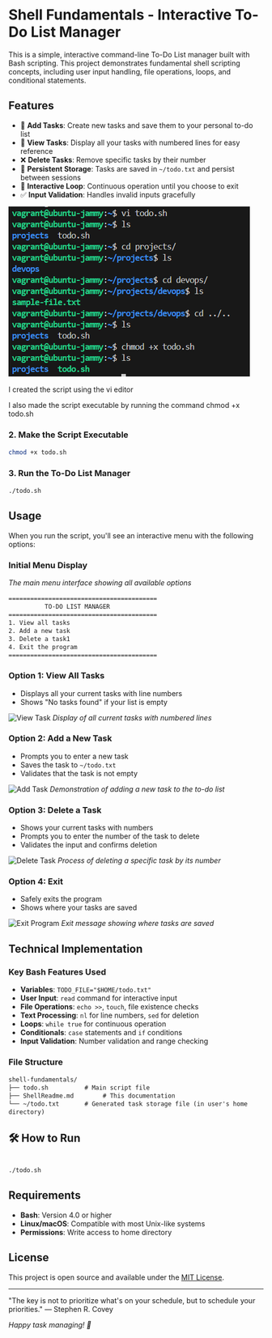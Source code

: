# Shell Fundamentals - Interactive To-Do List Manager

This is a simple, interactive command-line To-Do List manager built with Bash scripting. This project demonstrates fundamental shell scripting concepts, including user input handling, file operations, loops, and conditional statements.

## Features

- 📝 **Add Tasks**: Create new tasks and save them to your personal to-do list
- 👀 **View Tasks**: Display all your tasks with numbered lines for easy reference
- ❌ **Delete Tasks**: Remove specific tasks by their number
- 💾 **Persistent Storage**: Tasks are saved in `~/todo.txt` and persist between sessions
- 🔄 **Interactive Loop**: Continuous operation until you choose to exit
- ✅ **Input Validation**: Handles invalid inputs gracefully


![create the script](images/screenshot/image-10.png)

I created the script using the vi editor

I also made the script executable by running the command chmod +x todo.sh


### 2. Make the Script Executable

```bash
chmod +x todo.sh
```

### 3. Run the To-Do List Manager

```bash
./todo.sh
```

## Usage

When you run the script, you'll see an interactive menu with the following options:

### Initial Menu Display

*The main menu interface showing all available options*

```
=========================================
          TO-DO LIST MANAGER
=========================================
1. View all tasks
2. Add a new task
3. Delete a task1
4. Exit the program
=========================================
```

### Option 1: View All Tasks
- Displays all your current tasks with line numbers
- Shows "No tasks found" if your list is empty

![View Task](screenshot/image-14.png)
*Display of all current tasks with numbered lines*

### Option 2: Add a New Task
- Prompts you to enter a new task
- Saves the task to `~/todo.txt`
- Validates that the task is not empty

![Add Task](screenshot/image-15.png)
*Demonstration of adding a new task to the to-do list*

### Option 3: Delete a Task
- Shows your current tasks with numbers
- Prompts you to enter the number of the task to delete
- Validates the input and confirms deletion

![Delete Task](screenshot/image-16.png)
*Process of deleting a specific task by its number*


### Option 4: Exit
- Safely exits the program
- Shows where your tasks are saved

![Exit Program](screenshot/image-17.png)
*Exit message showing where tasks are saved*

## Technical Implementation

### Key Bash Features Used

- **Variables**: `TODO_FILE="$HOME/todo.txt"`
- **User Input**: `read` command for interactive input
- **File Operations**: `echo >>`, `touch`, file existence checks
- **Text Processing**: `nl` for line numbers, `sed` for deletion
- **Loops**: `while true` for continuous operation
- **Conditionals**: `case` statements and `if` conditions
- **Input Validation**: Number validation and range checking

### File Structure

```
shell-fundamentals/
├── todo.sh          # Main script file
├── ShellReadme.md        # This documentation
└── ~/todo.txt       # Generated task storage file (in user's home directory)
```

## 🛠️ How to Run

```bash

./todo.sh
```

## Requirements

- **Bash**: Version 4.0 or higher
- **Linux/macOS**: Compatible with most Unix-like systems
- **Permissions**: Write access to home directory

## License

This project is open source and available under the [MIT License](LICENSE).



---
"The key is not to prioritize what's on your schedule, but to schedule your priorities."
— Stephen R. Covey

*Happy task managing! 📝*
